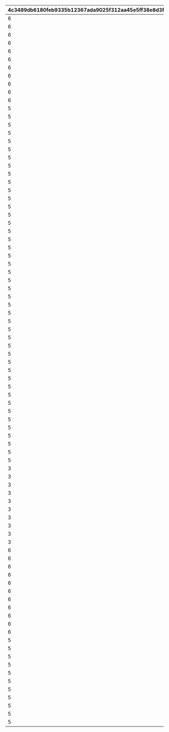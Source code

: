 |4c3489db6180feb9335b12367ada9025f312aa45e5ff38e8d3fb764a12b08fe2|b209f2a9418a45e717f05841775ca1e47aec46707497bbbe6e116e462095557c|0831d55f25aa5d44fdd4b737a9ab4641388f57eac351bfb38a2847ec780d3d43|980f1c63a304959774b1397aec55026733aedb196714e42267ae6f1cc14bdc81|d98457a2209331f95e59a207d9785f1e003c22957152561a73c3d0193d2a7a60|f500ac54c630ebf59046781f1c4889a63a2e7518fe7149a4e00f097746f218e5|0cf659e68f33816e7f76b65891ada68ee526c7268cc86cf480e2e7c69f5991e1|c5f416fa1d89188b8f445593a4c54a39b721f2c91b817a95422c55158900cadd|4b0529458e6c3909a38a17047442af6b849e95c28d65dd696cd649daab868abd|df86350beeebd40857ba795a37d4fd18153892a38e5ddfeafe4c36021f1ebc05|19c18d8224411f0a90d4864dc59097e953d8b17be25535704d139233a635941a|72dc2fa47250e036c5bcf4810fa1c2a8752c5fd0a1dc466189527d8d469f6248|2fbd2250e1d6ef5c95e3a3c7efb769cec3e986aba125cc8be7deb2268126a00d|e48969afcd25859f7db725ea5dd0fdba5f70298831e3aa48b744cf7f57d653a1|
| --- | --- | --- | --- | --- | --- | --- | --- | --- | --- | --- | --- | --- | --- |
|6|1|1|30|30|1001|1|1|-1|7|4|1|1|1|
|6|1|1|60|60|1002|1|1|-1|11|31|1|1|1|
|6|1|1|90|90|1003|1|1|-1|15|61|1|1|1|
|6|1|1|120|120|1004|1|1|-1|19|91|1|1|1|
|6|1|1|150|150|1005|1|1|-1|23|121|1|1|1|
|6|1|1|180|180|1006|1|1|-1|27|151|1|1|1|
|6|1|1|210|210|1007|1|1|-1|29|181|1|1|1|
|6|1|1|240|240|1008|1|1|-1|31|211|1|1|1|
|6|1|1|270|270|1009|1|1|-1|31|241|1|1|1|
|6|1|1|300|300|1010|1|1|-1|31|271|1|1|1|
|6|1|1|310|-1|1011|1|1|-1|31|301|1|1|1|
|5|1|1|30|30|1101|2|1|-1|7|4|1|1|1|
|5|1|1|60|60|1102|2|1|-1|11|31|1|1|1|
|5|1|1|90|90|1103|2|1|-1|15|61|1|1|1|
|5|1|1|120|120|1104|2|1|-1|19|91|1|1|1|
|5|1|1|150|150|1105|2|1|-1|23|121|1|1|1|
|5|1|1|180|180|1106|2|1|-1|27|151|1|1|1|
|5|1|1|210|210|1107|2|1|-1|29|181|1|1|1|
|5|1|1|240|240|1108|2|1|-1|31|211|1|1|1|
|5|1|1|270|270|1109|2|1|-1|31|241|1|1|1|
|5|1|1|300|300|1110|2|1|-1|31|271|1|1|1|
|5|1|1|310|-1|1111|2|1|-1|31|301|1|1|1|
|5|1|1|-1|30|1201|3|1|-1|7|4|1|1|1|
|5|1|1|-1|60|1202|3|1|-1|11|31|1|1|1|
|5|1|1|-1|90|1203|3|1|-1|15|61|1|1|1|
|5|1|1|-1|120|1204|3|1|-1|19|91|1|1|1|
|5|1|1|-1|150|1205|3|1|-1|23|121|1|1|1|
|5|1|1|-1|180|1206|3|1|-1|27|151|1|1|1|
|5|1|1|-1|210|1207|3|1|-1|29|181|1|1|1|
|5|1|1|-1|240|1208|3|1|-1|31|211|1|1|1|
|5|1|1|-1|270|1209|3|1|-1|31|241|1|1|1|
|5|1|1|-1|300|1210|3|1|-1|31|271|1|1|1|
|5|1|1|-1|-1|1211|3|1|-1|31|301|1|1|1|
|5|1|1|30|30|1301|4|1|-1|7|4|1|1|1|
|5|1|1|60|60|1302|4|1|-1|10|31|1|1|1|
|5|1|1|90|90|1303|4|1|-1|13|61|1|1|1|
|5|1|1|120|120|1304|4|1|-1|16|91|1|1|1|
|5|1|1|150|150|1305|4|1|-1|19|121|1|1|1|
|5|1|1|180|180|1306|4|1|-1|22|151|1|1|1|
|5|1|1|210|210|1307|4|1|-1|25|181|1|1|1|
|5|1|1|240|240|1308|4|1|-1|28|211|1|1|1|
|5|1|1|270|270|1309|4|1|-1|28|241|1|1|1|
|5|1|1|300|300|1310|4|1|-1|28|271|1|1|1|
|5|1|1|310|-1|1311|4|1|-1|28|301|1|1|1|
|5|1|1|-1|30|1401|5|1|-1|7|4|1|1|1|
|5|1|1|-1|60|1402|5|1|-1|10|31|1|1|1|
|5|1|1|-1|90|1403|5|1|-1|13|61|1|1|1|
|5|1|1|-1|120|1404|5|1|-1|16|91|1|1|1|
|5|1|1|-1|150|1405|5|1|-1|19|121|1|1|1|
|5|1|1|-1|180|1406|5|1|-1|22|151|1|1|1|
|5|1|1|-1|210|1407|5|1|-1|25|181|1|1|1|
|5|1|1|-1|240|1408|5|1|-1|28|211|1|1|1|
|5|1|1|-1|270|1409|5|1|-1|28|241|1|1|1|
|5|1|1|-1|300|1410|5|1|-1|28|271|1|1|1|
|5|1|1|-1|-1|1411|5|1|-1|28|301|1|1|1|
|3|1|1|-1|30|1501|6|1|-1|7|4|1|1|1|
|3|1|1|-1|60|1502|6|1|-1|10|31|1|1|1|
|3|1|1|-1|90|1503|6|1|-1|13|61|1|1|1|
|3|1|1|-1|120|1504|6|1|-1|16|91|1|1|1|
|3|1|1|-1|150|1505|6|1|-1|19|121|1|1|1|
|3|1|1|-1|180|1506|6|1|-1|22|151|1|1|1|
|3|1|1|-1|210|1507|6|1|-1|22|181|1|1|1|
|3|1|1|-1|240|1508|6|1|-1|22|211|1|1|1|
|3|1|1|-1|270|1509|6|1|-1|22|241|1|1|1|
|3|1|1|-1|-1|1510|6|1|-1|22|271|1|1|1|
|6|1|1|30|30|1601|7|1|5|7|4|1|1|1|
|6|1|1|60|60|1602|7|1|5|11|31|1|1|1|
|6|1|1|90|90|1603|7|1|5|15|61|1|1|1|
|6|1|1|120|120|1604|7|1|5|19|91|1|1|1|
|6|1|1|150|150|1605|7|1|5|23|121|1|1|1|
|6|1|1|180|180|1606|7|1|5|27|151|1|1|1|
|6|1|1|210|210|1607|7|1|5|29|181|1|1|1|
|6|1|1|240|240|1608|7|1|5|31|211|1|1|1|
|6|1|1|270|270|1609|7|1|5|31|241|1|1|1|
|6|1|1|300|300|1610|7|1|5|31|271|1|1|1|
|6|1|1|310|-1|1611|7|1|5|31|301|1|1|1|
|5|1|1|30|30|1701|8|1|5|7|4|1|1|1|
|5|1|1|60|60|1702|8|1|5|11|31|1|1|1|
|5|1|1|90|90|1703|8|1|5|15|61|1|1|1|
|5|1|1|120|120|1704|8|1|5|19|91|1|1|1|
|5|1|1|150|150|1705|8|1|5|23|121|1|1|1|
|5|1|1|180|180|1706|8|1|5|27|151|1|1|1|
|5|1|1|210|210|1707|8|1|5|29|181|1|1|1|
|5|1|1|240|240|1708|8|1|5|31|211|1|1|1|
|5|1|1|270|270|1709|8|1|5|31|241|1|1|1|
|5|1|1|300|300|1710|8|1|5|31|271|1|1|1|
|5|1|1|310|-1|1711|8|1|5|31|301|1|1|1|